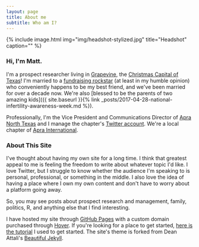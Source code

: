 ```yaml
---
layout: page
title: About me
subtitle: Who am I?
---
```


{% include image.html
            img="img/headshot-stylized.jpg"
            title="Headshot"
            caption="" %}

### Hi, I'm Matt.

I'm a prospect researcher living in [Grapevine](https://en.wikipedia.org/wiki/Grapevine,_Texas), the [Christmas Capital of Texas](https://www.grapevinetexasusa.com/christmas-capital-of-texas/)! I'm married to a [fundraising rockstar](https://www.linkedin.com/in/harmonie-farrow-97a29310) (at least in my humble opinion) who conveniently happens to be my best friend, and we've been married for over a decade now. We're also [blessed to be the parents of two amazing kids]({{ site.baseurl }}{% link _posts/2017-04-28-national-infertility-awareness-week.md %}).

Professionally, I'm the Vice President and Communications Director of [Apra North Texas](https://apranorthtexas.wildapricot.org) and I manage the chapter's [Twitter account](https://twitter.com/APRA_NT). We're a local chapter of [Apra International](http://www.aprahome.org/page/about-apra). 

### About This Site

I've thought about having my own site for a long time. I think that greatest appeal to me is feeling the freedom to write about whatever topic I'd like. I love Twitter, but I struggle to know whether the audience I'm speaking to is personal, professional, or something in the middle. I also love the idea of having a place where I own my own content and don't have to worry about a platform going away. 

So, you may see posts about prospect research and management, family, politics, R, and anything else that I find interesting. 

I have hosted my site through [GitHub Pages](https://pages.github.com) with a custom domain purchased through [Hover](https://www.hover.com). If you're looking for a place to get started, [here is the tutorial](http://programminghistorian.org/lessons/building-static-sites-with-jekyll-github-pages) I used to get started. The site's theme is forked from Dean Attali's [Beautiful Jekyll](https://github.com/daattali/beautiful-jekyll).